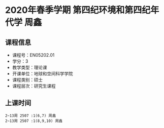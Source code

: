 # 2020年春季学期 第四纪环境和第四纪年代学 周鑫






## 课程信息

- 课程号：EN05202.01
- 学分：3
- 教学类型：理论课
- 开课单位：地球和空间科学学院
- 课程类别：硕士
- 课程层次：研究生课程

## 上课时间

```
2~13周 2507 :1(6,7) 周鑫
2~13周 2507 :1(8,9,10) 周鑫
```

